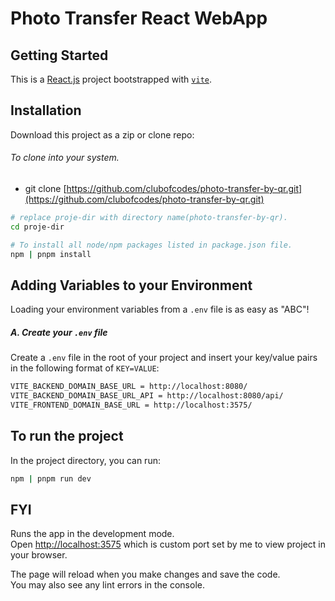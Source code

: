 # Photo Transfer React WebApp

## Getting Started

This is a [React.js](https://react.dev/) project bootstrapped with [`vite`](https://v3.vitejs.dev/guide/#scaffolding-your-first-vite-project).

## Installation

Download this project as a zip or clone repo:

###### To clone into your system.

- git clone [https://github.com/clubofcodes/photo-transfer-by-qr.git](https://github.com/clubofcodes/photo-transfer-by-qr.git)

```bash
# replace proje-dir with directory name(photo-transfer-by-qr).
cd proje-dir

# To install all node/npm packages listed in package.json file.
npm | pnpm install
```

## Adding Variables to your Environment

Loading your environment variables from a `.env` file is as easy as "ABC"!

##### A. Create your `.env` file

Create a `.env` file in the root of your project and insert
your key/value pairs in the following format of `KEY=VALUE`:

```sh
VITE_BACKEND_DOMAIN_BASE_URL = http://localhost:8080/
VITE_BACKEND_DOMAIN_BASE_URL_API = http://localhost:8080/api/
VITE_FRONTEND_DOMAIN_BASE_URL = http://localhost:3575/
```

## To run the project

In the project directory, you can run:

```bash
npm | pnpm run dev
```

## FYI

Runs the app in the development mode.\
Open [http://localhost:3575](http://localhost:3575) which is custom port set by me to view project in your browser.

The page will reload when you make changes and save the code.\
You may also see any lint errors in the console.
